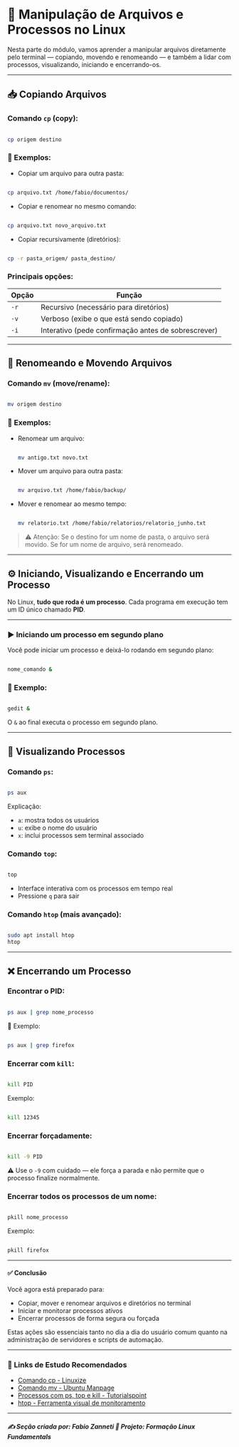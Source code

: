 # 📂 Manipulação de Arquivos e Processos no Linux

Nesta parte do módulo, vamos aprender a manipular arquivos diretamente pelo terminal — copiando, movendo e renomeando — e também a lidar com processos, visualizando, iniciando e encerrando-os.

---

## 📥 Copiando Arquivos

### Comando `cp` (copy):

```bash

cp origem destino

```

### 📌 Exemplos:

* Copiar um arquivo para outra pasta:

```bash

cp arquivo.txt /home/fabio/documentos/

```

* Copiar e renomear no mesmo comando:

```bash

cp arquivo.txt novo_arquivo.txt

```

* Copiar recursivamente (diretórios):

```bash

cp -r pasta_origem/ pasta_destino/

```

### Principais opções:

| Opção | Função                                              |
| ----- | --------------------------------------------------- |
| `-r`  | Recursivo (necessário para diretórios)              |
| `-v`  | Verboso (exibe o que está sendo copiado)            |
| `-i`  | Interativo (pede confirmação antes de sobrescrever) |

---

## 📂 Renomeando e Movendo Arquivos

### Comando `mv` (move/rename):

```bash

mv origem destino

```

### 📌 Exemplos:

* Renomear um arquivo:

  ```bash

  mv antigo.txt novo.txt
  
  ```

* Mover um arquivo para outra pasta:

  ```bash

  mv arquivo.txt /home/fabio/backup/
  
  ```

* Mover e renomear ao mesmo tempo:

  ```bash

  mv relatorio.txt /home/fabio/relatorios/relatorio_junho.txt
  
  ```

> ⚠️ Atenção: Se o destino for um nome de pasta, o arquivo será movido. Se for um nome de arquivo, será renomeado.

---

## ⚙️ Iniciando, Visualizando e Encerrando um Processo

No Linux, **tudo que roda é um processo**. Cada programa em execução tem um ID único chamado **PID**.

---

### ▶️ Iniciando um processo em segundo plano

Você pode iniciar um processo e deixá-lo rodando em segundo plano:

```bash

nome_comando &

```

### 📌 Exemplo:

```bash

gedit &

```

O `&` ao final executa o processo em segundo plano.

---

## 🔎 Visualizando Processos

### Comando `ps`:

```bash

ps aux

```

Explicação:

* `a`: mostra todos os usuários
* `u`: exibe o nome do usuário
* `x`: inclui processos sem terminal associado

### Comando `top`:

```bash

top

```

* Interface interativa com os processos em tempo real
* Pressione `q` para sair

### Comando `htop` (mais avançado):

```bash

sudo apt install htop
htop

```

---

## ❌ Encerrando um Processo

### Encontrar o PID:

```bash

ps aux | grep nome_processo

```

📌 Exemplo:

```bash

ps aux | grep firefox

```

### Encerrar com `kill`:

```bash

kill PID

```

Exemplo:

```bash

kill 12345

```

### Encerrar forçadamente:

```bash

kill -9 PID

```

⚠️ Use o `-9` com cuidado — ele força a parada e não permite que o processo finalize normalmente.

### Encerrar todos os processos de um nome:

```bash

pkill nome_processo

```

Exemplo:

```bash

pkill firefox

```

---

#### ✅ Conclusão

Você agora está preparado para:

* Copiar, mover e renomear arquivos e diretórios no terminal
* Iniciar e monitorar processos ativos
* Encerrar processos de forma segura ou forçada

Estas ações são essenciais tanto no dia a dia do usuário comum quanto na administração de servidores e scripts de automação.

---

### 🔗 Links de Estudo Recomendados

* [Comando cp - Linuxize](https://linuxize.com/post/linux-cp-command/)
* [Comando mv - Ubuntu Manpage](https://manpages.ubuntu.com/manpages/focal/en/man1/mv.1.html)
* [Processos com ps, top e kill - Tutorialspoint](https://www.tutorialspoint.com/unix/unix-processes.htm)
* [htop - Ferramenta visual de monitoramento](https://hisham.hm/htop/)

---

##### ✍️ Seção criada por: Fabio Zanneti 🎯 Projeto: Formação Linux Fundamentals